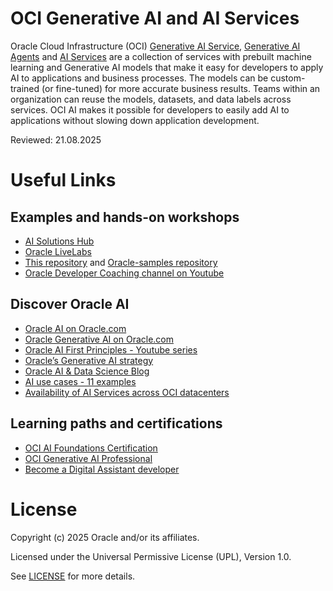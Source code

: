 # OCI Generative AI and AI Services
 
Oracle Cloud Infrastructure (OCI) [Generative AI Service](https://docs.oracle.com/en-us/iaas/Content/generative-ai/overview.htm), [Generative AI Agents](https://docs.oracle.com/en-us/iaas/Content/generative-ai-agents/overview.htm) and [AI Services](https://www.oracle.com/uk/artificial-intelligence/ai-services/) are a collection of services with prebuilt machine learning and Generative AI models that make it easy for developers to apply AI to applications and business processes. The models can be custom-trained (or fine-tuned) for more accurate business results. Teams within an organization can reuse the models, datasets, and data labels across services. OCI AI makes it possible for developers to easily add AI to applications without slowing down application development.

Reviewed: 21.08.2025


# Useful Links

## Examples and hands-on workshops
- [AI Solutions Hub](https://www.oracle.com/artificial-intelligence/solutions/)
- [Oracle LiveLabs](https://apexapps.oracle.com/pls/apex/r/dbpm/livelabs/home)
- [This repository](https://github.com/oracle-devrel/technology-engineering/tree/main/ai) and [Oracle-samples repository](https://github.com/oracle-samples/oci-data-science-ai-samples)
- [Oracle Developer Coaching channel on Youtube](https://www.youtube.com/@oracledevs)

## Discover Oracle AI
- [Oracle AI on Oracle.com](https://www.oracle.com/artificial-intelligence/)
- [Oracle Generative AI on Oracle.com](https://www.oracle.com/artificial-intelligence/generative-ai/generative-ai-service/)
- [Oracle AI First Principles - Youtube series](https://www.youtube.com/watch?v=ZCX-gT1q0ZQ)
- [Oracle’s Generative AI strategy](https://blogs.oracle.com/ai-and-datascience/post/generative-ai-strategy)
- [Oracle AI & Data Science Blog](https://blogs.oracle.com/ai-and-datascience/)
- [AI use cases - 11 examples](https://www.oracle.com/a/ocom/docs/gated/ai-use-cases-ebook.pdf)
- [Availability of AI Services across OCI datacenters](https://www.oracle.com/cloud/distributed-cloud/#service-availability)

## Learning paths and certifications
- [OCI AI Foundations Certification](https://mylearn.oracle.com/ou/learning-path/become-an-oci-ai-foundations-associate-2024/140164)
- [OCI Generative AI Professional](https://mylearn.oracle.com/ou/learning-path/become-an-oci-generative-ai-professional/136227)
- [Become a Digital Assistant developer](https://mylearn.oracle.com/ou/learning-path/become-a-digital-assistant-developer-2025/147740)

# License

Copyright (c) 2025 Oracle and/or its affiliates.

Licensed under the Universal Permissive License (UPL), Version 1.0.

See [LICENSE](https://github.com/oracle-devrel/technology-engineering/blob/main/LICENSE) for more details.
